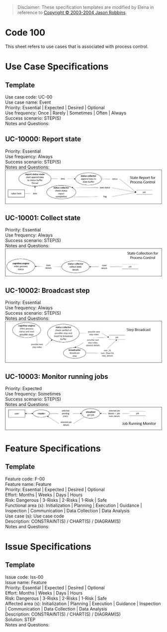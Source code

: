 > Disclaimer:
> These specification templates are modified by Elena in reference to [Copyright © 2003-2004 Jason Robbins](https://scm.opendap.org/svn/trunk/rsg/AIS/templates/srs.html).

# Code 100
This sheet refers to use cases that is associated with process control.


# Use Case Specifications

## Template
Use case code: UC-00  
Use case name: Event  
Priority: Essential | Expected | Desired | Optional  
Use frequency: Once | Rarely | Sometimes | Often | Always  
Success scenario: STEP(S)  
Notes and Questions:  

## UC-10000: Report state
Priority: Essential  
Use frequency: Always  
Success scenario: STEP(S)  
Notes and Questions:  
![state-report](assets/dfd_state-report.png)  

## UC-10001: Collect state
Priority: Essential  
Use frequency: Always  
Success scenario: STEP(S)  
Notes and Questions:  
![state-collect](assets/dfd_state-collect.png)  

## UC-10002: Broadcast step
Priority: Essential  
Use frequency: Always  
Success scenario: STEP(S)  
Notes and Questions:  
![step-broadcast](assets/dfd_step-broadcast.png)  

## UC-10003: Monitor running jobs
Priority: Expected  
Use frequency: Sometimes  
Success scenario: STEP(S)  
Notes and Questions:  
![job-running-monitor](assets/dfd_job-running-monitor.png)  

# Feature Specifications 

## Template
Feature code: F-00  
Feature name: Feature  
Priority: Essential | Expected | Desired | Optional  
Effort: Months | Weeks | Days | Hours  
Risk: Dangerous | 3-Risks | 2-Risks | 1-Risk | Safe  
Functional area (s): Initialization | Planning | Execution | Guidance | Inspection | Communication | Data Collection | Data Analysis  
Use case (s): Use case code  
Description: CONSTRAINT(S) / CHART(S) / DIAGRAM(S)  
Notes and Questions:  


# Issue Specifications 

## Template
Issue code: Iss-00  
Issue name: Feature  
Priority: Essential | Expected | Desired | Optional  
Effort: Months | Weeks | Days | Hours  
Risk: Dangerous | 3-Risks | 2-Risks | 1-Risk | Safe  
Affected area (s): Initialization | Planning | Execution | Guidance | Inspection | Communication | Data Collection | Data Analysis  
Description: CONSTRAINT(S) / CHART(S) / DIAGRAM(S)  
Solution: STEP  
Notes and Questions:  
